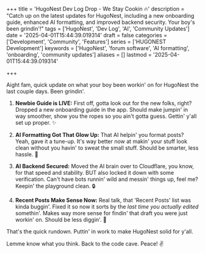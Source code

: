 +++
title = 'HugoNest Dev Log Drop - We Stay Cookin 🔥'
description = "Catch up on the latest updates for HugoNest, including a new onboarding guide, enhanced AI formatting, and improved backend security. Your boy's been grindin'!"
tags = ['HugoNest', 'Dev Log', 'AI', 'Community Updates']
date = '2025-04-01T15:44:39.019314'
draft = false
categories = ['Development', 'Community', 'Features']
series = ['HUGONEST Development']
keywords = ['HugoNest', 'forum software', 'AI formatting', 'onboarding', 'community updates']
aliases = []
lastmod = '2025-04-01T15:44:39.019314'

+++

Aight fam, quick update on what your boy been workin' on for HugoNest the last couple days. Been grindin'.

1.  **Newbie Guide is LIVE:** First off, gotta look out for the new folks, right? Dropped a new onboarding guide in the app. Should make jumpin' in way smoother, show you the ropes so you ain't gotta guess. Gettin' y'all set up proper. ✨

2.  **AI Formatting Got That Glow Up:** That AI helpin' you format posts? Yeah, gave it a tune-up. It's way better now at makin' your stuff look clean without you havin' to sweat the small stuff. Should be smarter, less hassle. 💪

3.  **AI Backend Secured:** Moved the AI brain over to Cloudflare, you know, for that speed and stability. BUT also locked it down with some verification. Can't have bots runnin' wild and messin' things up, feel me? Keepin' the playground clean. 🔒

4.  **Recent Posts Make Sense Now:** Real talk, that 'Recent Posts' list was kinda buggin'. Fixed it so now it sorts by the *last time you actually edited* somethin'. Makes way more sense for findin' that draft you were just workin' on. Should be less diggin'. 💯

That's the quick rundown. Puttin' in work to make HugoNest solid for y'all.

Lemme know what you think. Back to the code cave. Peace! ✌️
